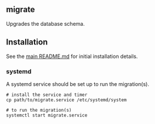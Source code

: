 ## migrate

Upgrades the database schema.

## Installation

See the [main README.md] for initial installation details.

[main README.md]: ../../

### systemd

A systemd service should be set up to run the migration(s).

```shell script
# install the service and timer
cp path/to/migrate.service /etc/systemd/system

# to run the migration(s)
systemctl start migrate.service
```
